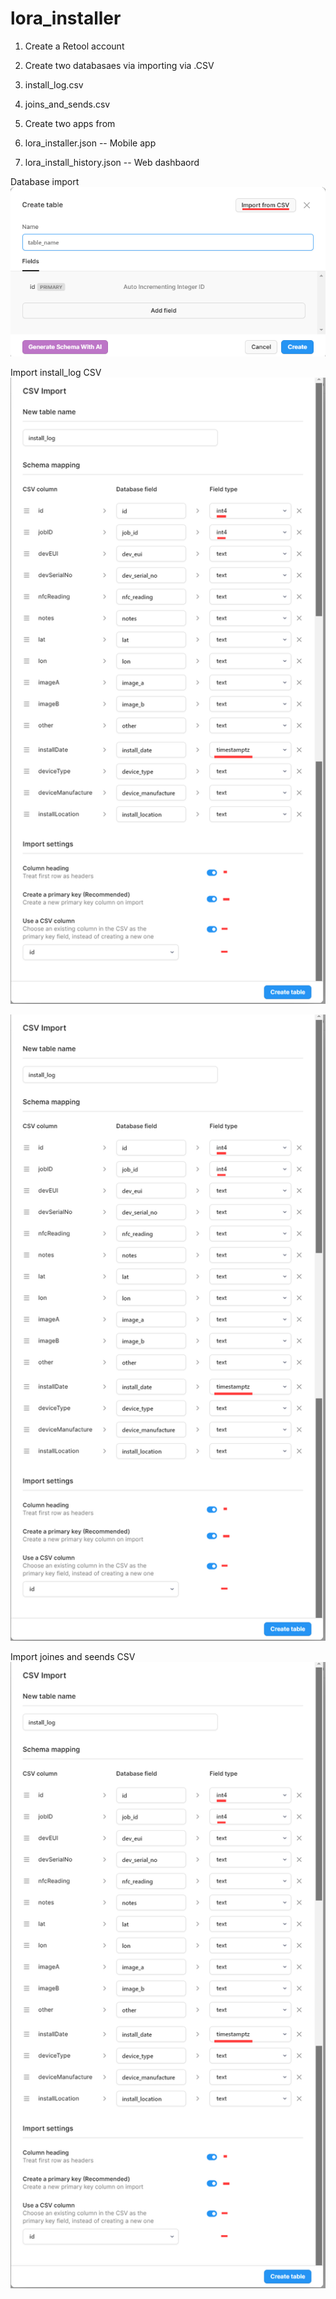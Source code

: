 # lora_installer
1. Create a Retool account

2. Create two databasaes via importing via .CSV 
3. install_log.csv
4. joins_and_sends.csv

5. Create two apps from 
6. lora_installer.json          -- Mobile app
7. lora_install_history.json    -- Web dashbaord

Database import
![alt text](https://github.com/industrialinternet/lora_installer/blob/main/import_db_1.png "import")

Import install_log CSV 
![alt text](https://github.com/industrialinternet/lora_installer/blob/main/install_log_import.png "import install log csv")

![alt text](https://github.com/industrialinternet/lora_installer/blob/main/install_log_import.png "import install log csv")

Import joines and seends CSV
![alt text](https://github.com/industrialinternet/lora_installer/blob/main/install_log_import.png "import install log csv")





